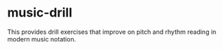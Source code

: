 # music-drill

This provides drill exercises that improve on pitch and rhythm reading in modern music notation.

